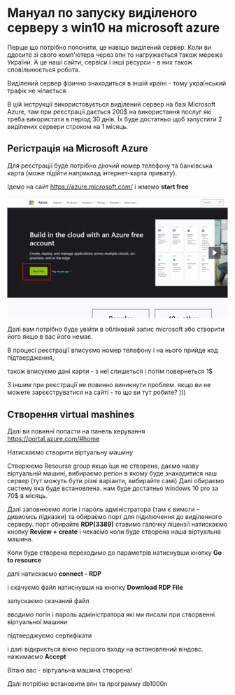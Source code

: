 # Мануал по запуску виділеного серверу з win10 на microsoft azure

Перще що потрібно пояснити, це навіщо виділений сервер. Коли ви ддосите зі свого комп'ютера 
через впн то нагружається також мережа України. А це наші сайти, сервіси і інші ресурси - в них також сповільнюється робота.

Виділений сервер фізично знаходиться в іншій країні - тому український трафік не чіпається.

В цій інструкції використовується виділений сервер на базі Microsoft Azure, там при реєстрації дається 200$ на використання послуг які треба використати в період 30 днів. 
Їх буде достатньо щоб запустити 2 виділених сервери строком на 1 місяць.

## Регістрація на Microsoft Azure

Для реєстрації буде потрібно діючий номер телефону та банківська карта (може підійти наприклад інтернет-карта привату).

Ідемо на сайт https://azure.microsoft.com/ і жмемо **start free**

<img src="img/Screenshot_1.png">

Далі вам потрібно буде увійти в обліковий запис microsoft або створити його якщо в вас його немає. 

В процесі реєстрації вписуємо номер телефону і на нього прийде код підтвердження,

також вписуємо дані карти - з неї спишеться і потім повернеться 1$

З іншим при реєстрації не повинно виникнути проблем. якщо ви не можете зарєєструватися на сайті - то що ви тут робите? )))

## Створення virtual mashines

Далі ви повинні попасти на панель керування https://portal.azure.com/#home

Натискаємо створити віртуальну машину


Створюємо Resourse group якщо іще не створена, даємо назву віртуальній машині, вибираємо регіон в якому буде знаходитися наш сервер (тут можуть бути різні варіанти, вибирайте самі)
Далі обираємо систему яка буде встановлена. нам буде достатньо windows 10 pro за 70$ в місяць. 

Далі заповнюємо логін і пароль адміністратора (там є вимоги - дивиомсь підказки) та обираємо порт для підключення до виділенного серверу. порт обирайте **RDP(3389)**
ставимо галочку ліцензії
натискаємо кнопку **Review + create**  і чекаємо коли буде створена наша віртуальна машина.

Коли буде створена переходимо до параметрів натиснувши кнопку **Go to resource**

далі натискаємо **connect - RDP**


і скачуємо файл натиснувши на кнопку **Download RDP File**


запускаємо скачаний файл 
 
вводимо логін і пароль адміністратора які ми писали при створвенні віртуальної машини

підтверджуємо сертифікати

і далі відкриється вікно першого входу на встановлений віндовс. нажимаємо **Accept**

Вітаю вас - віртуальна машина створена!

Далі потрібно встановити впн та программу db1000n




